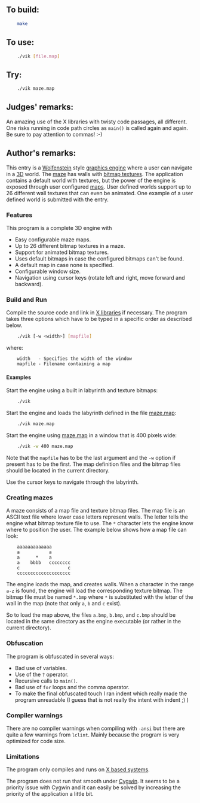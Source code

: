 ## To build:

```sh
    make
```


## To use:

```sh
    ./vik [file.map]
```


## Try:

```sh
    ./vik maze.map
```


## Judges' remarks:

An amazing use of the X libraries with twisty code passages, all different.  One
risks running in code path circles as `main()` is called again and again. Be
sure to pay attention to commas! :-)


## Author's remarks:

This entry is a [Wolfenstein](https://en.wikipedia.org/wiki/Wolfenstein) style
[graphics engine](https://en.wikipedia.org/wiki/Rendering_(computer_graphics))
where a user can navigate in a
[3D](https://en.wikipedia.org/wiki/3D_computer_graphics) world. The
[maze](https://en.wikipedia.org/wiki/Maze) has walls with [bitmap
textures](https://en.wikipedia.org/wiki/Bitmap_textures). The application
contains a default world with textures, but the power of the engine is exposed
through user configured [maps](https://en.wikipedia.org/wiki/Map). User defined
worlds support up to 26 different wall textures that can even be animated. One
example of a user defined world is submitted with the entry.


### Features

This program is a complete 3D engine with

* Easy configurable maze maps.
* Up to 26 different bitmap textures in a maze.
* Support for animated bitmap textures.
* Uses default bitmaps in case the configured bitmaps can't be found.
* A default map in case none is specified.
* Configurable window size.
* Navigation using cursor keys (rotate left and right, move forward and
backward).


### Build and Run

Compile the source code and link in [X
libraries](https://en.wikipedia.org/wiki/Xlib) if necessary. The program takes
three options which have to be typed in a specific order as described below.

```sh
    ./vik [-w <width>] [mapfile]
```

where:

```
    width   - Specifies the width of the window
    mapfile - Filename containing a map
```

#### Examples

Start the engine using a built in labyrinth and texture bitmaps:

```sh
    ./vik
```

Start the engine and loads the labyrinth defined in the file
[maze.map](maze.map):

```sh
    ./vik maze.map
```

Start the engine using [maze.map](maze.map) in a window that is 400 pixels wide:

```sh
    ./vik -w 400 maze.map
```

Note that the `mapfile` has to be the last argument and the `-w` option if present
has to be the first. The map definition files and the bitmap files should be
located in the current directory.

Use the cursor keys to navigate through the labyrinth.


### Creating mazes

A maze consists of a map file and texture bitmap files. The map file is an
ASCII text file where lower case letters represent walls. The letter tells the
engine what bitmap texture file to use. The `*` character lets the engine know
where to position the user. The example below shows how a map file can look:

```
    aaaaaaaaaaaaa
    a           a
    a      *    a
    a    bbbb   cccccccc
    c                  c
    cccccccccccccccccccc
```

The engine loads the map, and creates walls. When a character in the range `a-z`
is found, the engine will load the corresponding texture bitmap. The bitmap file
must be named `*.bmp` where `*` is substituted with the letter of the wall in
the map (note that only `a`, `b` and `c` exist).

So to load the map above, the files `a.bmp`, `b.bmp`, and `c.bmp` should be
located in the same directory as the engine executable (or rather in the
current directory).


### Obfuscation

The program is obfuscated in several ways:

* Bad use of variables.
* Use of the `?` operator.
* Recursive calls to `main()`.
* Bad use of `for` loops and the comma operator.
* To make the final obfuscated touch I ran indent which really made the program
unreadable (I guess that is not really the intent with indent ;) )


### Compiler warnings

There are no compiler warnings when compiling with `-ansi` but there are quite
a few warnings from `lclint`. Mainly because the program is very optimized for
code size.


### Limitations

The program only compiles and runs on [X based
systems](https://en.wikipedia.org/wiki/X_Window_System).

The program does not run that smooth under
[Cygwin](https://en.wikipedia.org/wiki/Cygwin). It seems to be a priority issue
with Cygwin and it can easily be solved by increasing the priority of the
application a little bit.


<!--

    Copyright © 1984-2024 by Landon Curt Noll. All Rights Reserved.

    You are free to share and adapt this file under the terms of this license:

	Creative Commons Attribution-ShareAlike 4.0 International (CC BY-SA 4.0)

    For more information, see:

	https://creativecommons.org/licenses/by-sa/4.0/

-->
